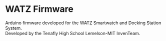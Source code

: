 WATZ Firmware
==================

<p>
Arduino firmware developed for the WATZ Smartwatch and Docking Station System.<br />
Developed by the Tenafly High School Lemelson-MIT InvenTeam.
</p>
